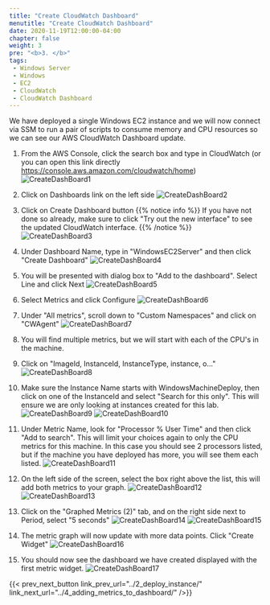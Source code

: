 ```yaml
---
title: "Create CloudWatch Dashboard"
menutitle: "Create CloudWatch Dashboard"
date: 2020-11-19T12:00:00-04:00
chapter: false
weight: 3
pre: "<b>3. </b>"
tags:
 - Windows Server
 - Windows
 - EC2
 - CloudWatch
 - CloudWatch Dashboard
---
```


We have deployed a single Windows EC2 instance and we will now connect via SSM to run a pair of scripts to consume memory and CPU resources so we can see our AWS CloudWatch Dashboard update.


1. From the AWS Console, click the search box and type in CloudWatch (or you can open this link directly https://console.aws.amazon.com/cloudwatch/home)
![CreateDashBoard1](/Performance/100_Monitoring_Windows_EC2_CloudWatch/Images/2/CreateDashBoard1.png?classes=lab_picture_small)
1. Click on Dashboards link on the left side
![CreateDashBoard2](/Performance/100_Monitoring_Windows_EC2_CloudWatch/Images/2/CreateDashBoard2.png?classes=lab_picture_small)
1. Click on Create Dashboard button
{{% notice info %}}
If you have not done so already, make sure to click "Try out the new interface" to see the updated CloudWatch interface.
{{% /notice %}}
![CreateDashBoard3](/Performance/100_Monitoring_Windows_EC2_CloudWatch/Images/2/CreateDashBoard3.png?classes=lab_picture_small)
1. Under Dashboard Name, type in "WindowsEC2Server" and then click "Create Dashboard"
![CreateDashBoard4](/Performance/100_Monitoring_Windows_EC2_CloudWatch/Images/2/CreateDashBoard4.png?classes=lab_picture_small)
1. You will be presented with dialog box to "Add to the dashboard". Select Line and click Next
![CreateDashBoard5](/Performance/100_Monitoring_Windows_EC2_CloudWatch/Images/2/CreateDashBoard5.png?classes=lab_picture_small)
1. Select Metrics and click Configure
![CreateDashBoard6](/Performance/100_Monitoring_Windows_EC2_CloudWatch/Images/2/CreateDashBoard6.png?classes=lab_picture_small)
1. Under "All metrics", scroll down to "Custom Namespaces" and click on "CWAgent"
![CreateDashBoard7](/Performance/100_Monitoring_Windows_EC2_CloudWatch/Images/2/CreateDashBoard7.png?classes=lab_picture_small)
1. You will find multiple metrics, but we will start with each of the CPU's in the machine.
1. Click on "ImageId, InstanceId, InstanceType, instance, o..."
![CreateDashBoard8](/Performance/100_Monitoring_Windows_EC2_CloudWatch/Images/2/CreateDashBoard8.png?classes=lab_picture_small)
1. Make sure the Instance Name starts with WindowsMachineDeploy, then click on one of the InstanceId and select "Search for this only".  This will ensure we are only looking at instances created for this lab.
![CreateDashBoard9](/Performance/100_Monitoring_Windows_EC2_CloudWatch/Images/2/CreateDashBoard9.png?classes=lab_picture_small)
![CreateDashBoard10](/Performance/100_Monitoring_Windows_EC2_CloudWatch/Images/2/CreateDashBoard10.png?classes=lab_picture_small)
1. Under Metric Name, look for "Processor % User Time" and then click "Add to search". This will limit your choices again to only the CPU metrics for this machine. In this case you should see 2 processors listed, but if the machine you have deployed has more, you will see them each listed.
![CreateDashBoard11](/Performance/100_Monitoring_Windows_EC2_CloudWatch/Images/2/CreateDashBoard11.png?classes=lab_picture_small)
1. On the left side of the screen, select the box right above the list, this will add both metrics to your graph.
![CreateDashBoard12](/Performance/100_Monitoring_Windows_EC2_CloudWatch/Images/2/CreateDashBoard12.png?classes=lab_picture_small)
![CreateDashBoard13](/Performance/100_Monitoring_Windows_EC2_CloudWatch/Images/2/CreateDashBoard13.png?classes=lab_picture_small)

1. Click on the "Graphed Metrics (2)" tab, and on the right side next to Period, select "5 seconds"
![CreateDashBoard14](/Performance/100_Monitoring_Windows_EC2_CloudWatch/Images/2/CreateDashBoard14.png?classes=lab_picture_small)
![CreateDashBoard15](/Performance/100_Monitoring_Windows_EC2_CloudWatch/Images/2/CreateDashBoard15.png?classes=lab_picture_small)

1. The metric graph will now update with more data points. Click "Create Widget"
![CreateDashBoard16](/Performance/100_Monitoring_Windows_EC2_CloudWatch/Images/2/CreateDashBoard16.png?classes=lab_picture_small)
1. You should now see the dashboard we have created displayed with the first metric widget.
![CreateDashBoard17](/Performance/100_Monitoring_Windows_EC2_CloudWatch/Images/2/CreateDashBoard17.png?classes=lab_picture_small)



{{< prev_next_button link_prev_url="../2_deploy_instance/" link_next_url="../4_adding_metrics_to_dashboard/" />}}

